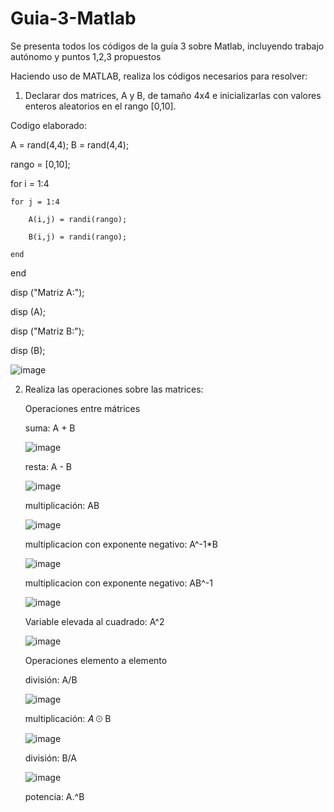 # Guia-3-Matlab
Se presenta todos los códigos de la guía 3 sobre Matlab, incluyendo trabajo autónomo y puntos 1,2,3 propuestos

Haciendo uso de MATLAB, realiza los códigos necesarios para resolver: 

1. Declarar dos matrices, A y B, de tamaño 4x4 e inicializarlas con valores enteros aleatorios en el rango [0,10].
   
Codigo elaborado:

A = rand(4,4);
B = rand(4,4);

rango = [0,10];

for i = 1:4

    for j = 1:4
    
        A(i,j) = randi(rango);
        
        B(i,j) = randi(rango);
        
    end
    
end


disp ("Matriz A:");

disp (A);

disp ("Matriz B:");

disp (B);


![image](https://github.com/CarlosLozano128/Guia-3-Matlab/assets/149644105/b0c0e5fd-11bc-447f-8350-e0efcd53bc60)



2. Realiza las operaciones sobre las matrices:

   Operaciones entre mátrices

   suma: A + B
   
   ![image](https://github.com/CarlosLozano128/Guia-3-Matlab/assets/149644105/ff10e1b2-cf19-4ffa-9730-a13302dc81a5)

   resta: A - B
   
   ![image](https://github.com/CarlosLozano128/Guia-3-Matlab/assets/149644105/b86ec061-b1d5-4a69-9458-0387f268a834)

   multiplicación: AB 
  
   ![image](https://github.com/CarlosLozano128/Guia-3-Matlab/assets/149644105/b572fcc6-2fdb-48ed-adbc-90d8f25bcbf0)

   multiplicacion con exponente negativo: A^-1*B

   ![image](https://github.com/CarlosLozano128/Guia-3-Matlab/assets/149644105/1971d9d7-b01e-4e1d-9cf1-7de42fba7256)

   multiplicacion con exponente negativo: AB^-1

   ![image](https://github.com/CarlosLozano128/Guia-3-Matlab/assets/149644105/95305906-cf9b-4da6-8883-15ae09da6443)

   Variable elevada al cuadrado: A^2
   
   ![image](https://github.com/CarlosLozano128/Guia-3-Matlab/assets/149644105/520f8265-d5d7-4013-8152-fa7643238628)

   Operaciones elemento a elemento

   división: A/B

   ![image](https://github.com/CarlosLozano128/Guia-3-Matlab/assets/149644105/9ff14d00-d7a6-40df-97f0-7a1f292c2a1c)

   multiplicación: 𝐴 ⊙ B

   ![image](https://github.com/CarlosLozano128/Guia-3-Matlab/assets/149644105/d4bf9d9a-e03b-4f0d-84e0-bb41768f99fc)

   división: B/A

   ![image](https://github.com/CarlosLozano128/Guia-3-Matlab/assets/149644105/f6d2d432-0063-47f4-8474-d2a9f53d4333)

   potencia: A.^B

   

   



   


 



